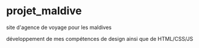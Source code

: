 # projet_maldive
site d'agence de voyage pour les maldives

développement de mes compétences de design ainsi que de HTML/CSS/JS
